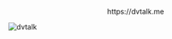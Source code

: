 <p align="center"> https://dvtalk.me </p>

![dvtalk]( https://dvtalk.me/assets/images/dvtalk_qr.png )

